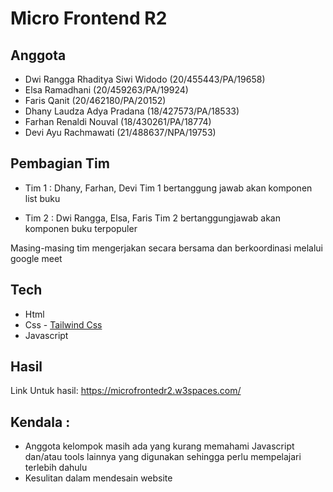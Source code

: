 # Micro Frontend R2

## Anggota
* Dwi Rangga Rhaditya Siwi Widodo (20/455443/PA/19658)
* Elsa Ramadhani (20/459263/PA/19924)
* Faris Qanit (20/462180/PA/20152)
* Dhany Laudza Adya Pradana (18/427573/PA/18533)
* Farhan Renaldi Nouval (18/430261/PA/18774)
* Devi Ayu Rachmawati (21/488637/NPA/19753)

## Pembagian Tim
* Tim 1 : Dhany, Farhan, Devi
Tim 1 bertanggung jawab akan komponen list buku

* Tim 2 : Dwi Rangga, Elsa, Faris
Tim 2 bertanggungjawab akan komponen buku terpopuler

Masing-masing tim mengerjakan secara bersama dan berkoordinasi melalui google meet

## Tech
* Html
* Css - [Tailwind Css](https://tailwindcss.com/)
* Javascript

## Hasil

Link Untuk hasil: https://microfrontedr2.w3spaces.com/


## Kendala :
* Anggota kelompok masih ada yang kurang memahami Javascript dan/atau tools lainnya yang digunakan sehingga perlu mempelajari terlebih dahulu
* Kesulitan dalam mendesain website
